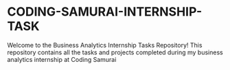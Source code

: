 # CODING-SAMURAI-INTERNSHIP-TASK
Welcome to the Business Analytics Internship Tasks Repository! This repository contains all the tasks and projects completed during my business analytics internship at Coding Samurai

